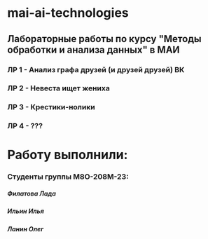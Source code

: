 # mai-ai-technologies
## Лабораторные работы по курсу "Методы обработки и анализа данных" в МАИ
### ЛР 1 - Анализ графа друзей (и друзей друзей) ВК
### ЛР 2 - Невеста ищет жениха
### ЛР 3 - Крестики-нолики
### ЛР 4 - ???
# Работу выполнили:
### Студенты группы М8О-208М-23:
##### *Филатова Лада*
##### *Ильин Илья*
##### *Ланин Олег*
